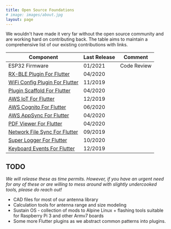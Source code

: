 ```yaml
---
title: Open Source Foundations
# image: images/about.jpg
layout: page
---
```


We wouldn't have made it very far without the open source community and are working hard on contributing back. The table aims to maintain a comprehensive list of our existing contributions with links.


| Component                 | Last Release | Comment        |
| ---                       | ---          | ---            |
| ESP32 Firmware            | 01/2021 | Code Review      |
| [RX-BLE Plugin For Flutter](https://pub.dev/packages/rx_ble) | 04/2020 |       |
| [WiFi Config Plugin For Flutter](https://pub.dev/packages/wifi_configuration) | 11/2019 |       |
| [Plugin Scaffold For Flutter](https://pub.dev/packages/plugin_scaffold) | 04/2020 |       |
| [AWS IoT For Flutter](https://pub.dev/packages/aws_iot) | 12/2019 |       |
| [AWS Cognito For Flutter](https://pub.dev/packages/flutter_cognito_plugin) | 06/2020 |       |
| [AWS AppSync For Flutter](https://pub.dev/packages/aws_appsync) | 04/2020 |       |
| [PDF Viewer For Flutter](https://pub.dev/packages/flutter_pdf_viewer) | 04/2020 |       |
| [Network File Sync For Flutter](https://pub.dev/packages/network_file) | 09/2019 |       |
| [Super Logger For Flutter](https://pub.dev/packages/super_logging) | 10/2020 |       |
| [Keyboard Events For Flutter](https://pub.dev/packages/keyboard) | 12/2019 |       |


## TODO
*We will release these as time permits. However, if you have an urgent need for any of these or are willing to mess around with slightly undercooked tools, please do reach out!*

- CAD files for most of our antenna library
- Calculation tools for antenna range and size modeling
- Sustain OS - collection of mods to Alpine Linux + flashing tools suitable for Raspberry Pi 3 and other Armv7 boards
- Some more Flutter plugins as we abstract common patterns into plugins.
